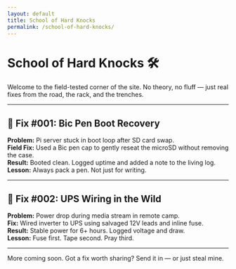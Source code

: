 ```yaml
---
layout: default
title: School of Hard Knocks
permalink: /school-of-hard-knocks/
---
```

# School of Hard Knocks 🛠️

Welcome to the field-tested corner of the site. No theory, no fluff — just real fixes from the road, the rack, and the trenches.

---

## 🔧 Fix #001: Bic Pen Boot Recovery

**Problem:** Pi server stuck in boot loop after SD card swap.  
**Field Fix:** Used a Bic pen cap to gently reseat the microSD without removing the case.  
**Result:** Booted clean. Logged uptime and added a note to the living log.  
**Lesson:** Always pack a pen. Not just for writing.

---

## 🔋 Fix #002: UPS Wiring in the Wild

**Problem:** Power drop during media stream in remote camp.  
**Fix:** Wired inverter to UPS using salvaged 12V leads and inline fuse.  
**Result:** Stable power for 6+ hours. Logged voltage and draw.  
**Lesson:** Fuse first. Tape second. Pray third.

---

More coming soon. Got a fix worth sharing? Send it in — or just steal mine.
